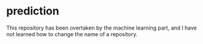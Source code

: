 # prediction
This repository has been overtaken by the machine learning part, and I have not learned how to change the name of a repository.
